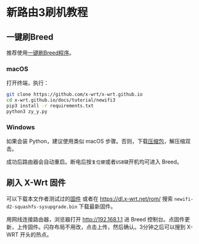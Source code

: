 # 新路由3刷机教程

## 一键刷Breed
推荐使用[一键刷Breed程序](https://www.right.com.cn/forum/forum.php?mod=viewthread&tid=343058&page=1#pid3139054)。
### macOS
打开终端，执行：
```sh
git clone https://github.com/x-wrt/x-wrt.github.io
cd x-wrt.github.io/docs/tutorial/newifi3
pip3 install -r requirements.txt
python3 zy_y.py
```
### Windows
如果会装 Python，建议使用类似 macOS 步骤。否则，下载[压缩包](NEWIFI3.exe.zip)，解压缩双击。

成功后路由器会自动重启。断电后按<code>复位健</code>或者<code>USB键</code>开机均可进入 Breed。

## 刷入 X-Wrt 固件
可以下载本文作者测试过的[固件](x-wrt-5.0-b201907141234-ramips-mt7621-d-team_newifi-d2-squashfs-sysupgrade.bin) 或者在 https://dl.x-wrt.net/rom/ 搜索 <code>newifi-d2-squashfs-sysupgrade.bin</code> 下载最新固件。

用网线连接路由器，浏览器打开 http://192.168.1.1 进 Breed 控制台。点固件更新，上传固件。闪存布局不用改，点击上传，然后确认。3分钟之后可以搜到 X-WRT 开头的热点。
